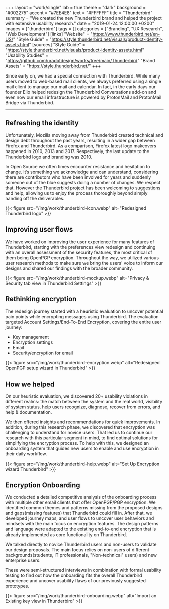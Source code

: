 +++
layout = "work/single"
lab = true
theme = "dark"
background = "#002275"
accent = "#7EE4E8"
text = "#FFFFFF"
title = "Thunderbird"
summary = "We created the new Thunderbird brand and helped the project with extensive usability research."
date = "2019-01-24 12:00:00 +0200"
images = ["thunderbird"]
tags = []
categories = ["Branding", "UX Research", "Web Development"]
[links]
    "Website" = "https://www.thunderbird.net/en-US/"
    "Style Guide" = "https://style.thunderbird.net/visuals/product-identity-assets.html"
[sources]
    "Style Guide" = "https://style.thunderbird.net/visuals/product-identity-assets.html"
    "Usability Studies" = "https://github.com/uradotdesign/works/tree/main/Thunderbird"
    "Brand Assets" = "https://style.thunderbird.net/"
+++

Since early on, we had a special connection with Thunderbird. While many users moved to web-based mail clients, we always preferred using a single mail client to manage our mail and calendar. In fact, in the early days our founder Elio helped redesign the Thunderbird Conversations add-on and even now our email infrastructure is powered by ProtonMail and ProtonMail Bridge via Thunderbird.

---

## Refreshing the identity

Unfortunately, Mozilla moving away from Thunderbird created technical and design debt throughout the past years, resulting in a wider gap between Firefox and Thunderbird. As a comparison, Firefox latest logo makeovers happened in 2010, 2013 and 2017. Respectively, the last update to the Thunderbird logo and branding was 2010.

In Open Source we often times encounter resistance and hesitation to change. It’s something we acknowledge and can understand, considering there are contributors who have been involved for years and suddenly someone out of the blue suggests doing a number of changes. We respect that. However the Thunderbird project has been welcoming to suggestions and help, allowing us to enjoy the process thoroughly beyond simply handing off the deliverables.

{{< figure src="/img/work/thunderbird-icon.webp" alt="Redesigned Thunderbird logo" >}}

## Improving user flows

We have worked on improving the user experience for many features of Thunderbird, starting with the preferences view redesign and continuing with an overall assessment of the security features, the most critical of them being OpenPGP encryption. Throughout the way, we utilized various user research methods to make sure we bring the users' voice to inform our designs and shared our findings with the broader community. 

{{< figure src="/img/work/thunderbird-mockup.webp" alt="Privacy & Security tab view in Thunderbird Settings" >}}

## Rethinking encryption

The redesign journey started with a heuristic evaluation to uncover potential pain points while encrypting messages using Thunderbird. The evaluation targeted
Account Settings/End-To-End Encryption, covering the entire user journey:

* Key management
* Encryption settings 
* Email
* Security/encryption for email

{{< figure src="/img/work/thunderbird-encryption.webp" alt="Redesigned OpenPGP setup wizard in Thunderbird" >}}

## How we helped

On our heuristic evaluation, we discovered 20+ usability violations in different realms: the match between the system and the real world, visibility of system status, help users recognize, diagnose, recover from errors, and help & documentation. 

We then offered insights and recommendations for quick improvements. 
In addition, during this research phase, we discovered that encryption was challenging to understand for novice users. That led us to continue our research with this particular segment in mind, to find optimal solutions for simplifying the encryption process. To help with this, we designed an onboarding system that guides new users to enable and use encryption in their daily workflow.

{{< figure src="/img/work/thunderbird-help.webp" alt="Set Up Encryption wizard Thunderbird" >}}

## Encryption Onboarding

We conducted a detailed competitive analysis of the onboarding process with multiple other email clients that offer OpenPGP/PGP encryption.
We identified common themes and patterns missing from the proposed designs and gaps(missing features) that Thunderbird could fill in. After that, we developed journey maps, and user flows to uncover user behaviors and mindsets with the main focus on encryption features. The design patterns and language were adapted to the existing end-to-end encryption that is already implemented as core functionality on Thunderbird.

We talked directly to novice Thunderbird users and non-users to validate our design proposals. The main focus relies on non-users of different backgrounds(students, IT professionals, "Non-technical" users) and new enterprise users.

These were semi-structured interviews in combination with formal usability testing to find out how the onboarding fits the overall Thunderbird experience and uncover usability flaws of our previously suggested prototypes.

{{< figure src="/img/work/thunderbird-onboarding.webp" alt="Import an Existing key view in Thunderbird" >}}